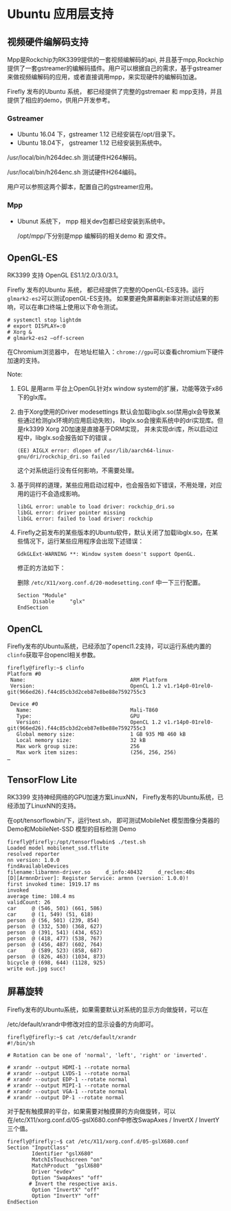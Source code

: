 # Ubuntu 应用层支持

## 视频硬件编解码支持

Mpp是Rockchip为RK3399提供的一套视频编解码的api, 并且基于mpp,Rockchip提供了一套gstreamer的编解码插件。用户可以根据自己的需求，基于gstreamer来做视频编解码的应用，或者直接调用mpp，来实现硬件的编解码加速。

Firefly 发布的Ubuntu 系统， 都已经提供了完整的gstremaer 和 mpp支持，并且提供了相应的demo，供用户开发参考。

### Gstreamer

*   Ubuntu 16.04 下，gstreamer 1.12 已经安装在/opt/目录下。
*   Ubuntu 18.04下， gstreamer 1.12 已经安装到系统中。

/usr/local/bin/h264dec.sh  测试硬件H264解码。

/usr/local/bin/h264enc.sh  测试硬件H264编码。

用户可以参照这两个脚本，配置自己的gstreamer应用。

### Mpp

*   Ubunut 系统下， mpp 相关dev包都已经安装到系统中。

    /opt/mpp/下分别是mpp 编解码的相关demo 和 源文件。

## OpenGL-ES

RK3399 支持 OpenGL ES1.1/2.0/3.0/3.1。 

Firefly 发布的Ubuntu 系统， 都已经提供了完整的OpenGL-ES支持。运行`glmark2-es2`可以测试openGL-ES支持。 如果要避免屏幕刷新率对测试结果的影响，可以在串口终端上使用以下命令测试。

```shell
# systemctl stop lightdm
# export DISPLAY=:0
# Xorg &
# glmark2-es2 –off-screen
```

在Chromium浏览器中， 在地址栏输入：`chrome://gpu`可以查看chromium下硬件加速的支持。

Note:  

1.  EGL 是用arm 平台上OpenGL针对x window  system的扩展，功能等效于x86下的glx库。

2.  由于Xorg使用的Driver modesettings 默认会加载libglx.so(禁用glx会导致某些通过检测glx环境的应用启动失败)， libglx.so会搜索系统中的dri实现库。但是rk3399 Xorg 2D加速是直接基于DRM实现， 并未实现dri库，所以启动过程中，libglx.so会报告如下的错误 。

    ```
    (EE) AIGLX error: dlopen of /usr/lib/aarch64-linux-gnu/dri/rockchip_dri.so failed
    ```

    这个对系统运行没有任何影响，不需要处理。

3.  基于同样的道理，某些应用启动过程中，也会报告如下错误，不用处理，对应用的运行不会造成影响。

    ```
    libGL error: unable to load driver: rockchip_dri.so
    libGL error: driver pointer missing
    libGL error: failed to load driver: rockchip
    ```

4.  Firefly之前发布的某些版本的Ubuntu软件，默认关闭了加载libglx.so，在某些情况下，运行某些应用程序会出现下述错误：

    `GdkGLExt-WARNING **: Window system doesn't support OpenGL.`

    修正的方法如下：

    删除  `/etc/X11/xorg.conf.d/20-modesetting.conf` 中一下三行配置。

    ```shell
    Section "Module"
         Disable     "glx"
    EndSection
    ```

    

## OpenCL

Firefly发布的Ubuntu系统，已经添加了opencl1.2支持，可以运行系统内置的`clinfo`获取平台opencl相关参数。

```
firefly@firefly:~$ clinfo 
Platform #0
 Name:                                  ARM Platform
 Version:                               OpenCL 1.2 v1.r14p0-01rel0-git(966ed26).f44c85cb3d2ceb87e8be88e7592755c3

 Device #0
   Name:                                Mali-T860
   Type:                                GPU
   Version:                             OpenCL 1.2 v1.r14p0-01rel0-git(966ed26).f44c85cb3d2ceb87e8be88e7592755c3
   Global memory size:                  1 GB 935 MB 460 kB 
   Local memory size:                   32 kB 
   Max work group size:                 256
   Max work item sizes:                 (256, 256, 256)
…
```



## TensorFlow Lite

RK3399 支持神经网络的GPU加速方案LinuxNN， Firefly发布的Ubuntu系统，已经添加了LinuxNN的支持。

在opt/tensorflowbin/下，运行test.sh， 即可测试MobileNet 模型图像分类器的 Demo和MobileNet-SSD 模型的目标检测 Demo

```
firefly@firefly:/opt/tensorflowbin$ ./test.sh 
Loaded model mobilenet_ssd.tflite
resolved reporter
nn version: 1.0.0
findAvailableDevices
filename:libarmnn-driver.so     d_info:40432     d_reclen:40s
[D][ArmnnDriver]: Register Service: armnn (version: 1.0.0)!
first invoked time: 1919.17 ms 
invoked 
average time: 108.4 ms 
validCount: 26
car     @ (546, 501) (661, 586)
car     @ (1, 549) (51, 618)
person  @ (56, 501) (239, 854)
person  @ (332, 530) (368, 627)
person  @ (391, 541) (434, 652)
person  @ (418, 477) (538, 767)
person  @ (456, 487) (602, 764)
car     @ (589, 523) (858, 687)
person  @ (826, 463) (1034, 873)
bicycle @ (698, 644) (1128, 925)
write out.jpg succ!
```



## 屏幕旋转

Firefly发布的Ubuntu系统，如果需要默认对系统的显示方向做旋转，可以在

/etc/default/xrandr中修改对应的显示设备的方向即可。

```shell
firefly@firefly:~$ cat /etc/default/xrandr 
#!/bin/sh

# Rotation can be one of 'normal', 'left', 'right' or 'inverted'.

# xrandr --output HDMI-1 --rotate normal
# xrandr --output LVDS-1 --rotate normal
# xrandr --output EDP-1 --rotate normal
# xrandr --output MIPI-1 --rotate normal
# xrandr --output VGA-1 --rotate normal
# xrandr --output DP-1 --rotate normal
```

对于配有触摸屏的平台，如果需要对触摸屏的方向做旋转，可以在/etc/X11/xorg.conf.d/05-gslX680.conf中修改SwapAxes / InvertX / InvertY三个值。

```shell
firefly@firefly:~$ cat /etc/X11/xorg.conf.d/05-gslX680.conf 
Section "InputClass"
        Identifier "gslX680"
        MatchIsTouchscreen "on"
        MatchProduct  "gslX680"
        Driver "evdev"
        Option "SwapAxes" "off"
       # Invert the respective axis.
        Option "InvertX" "off"
        Option "InvertY" "off"
EndSection
```

